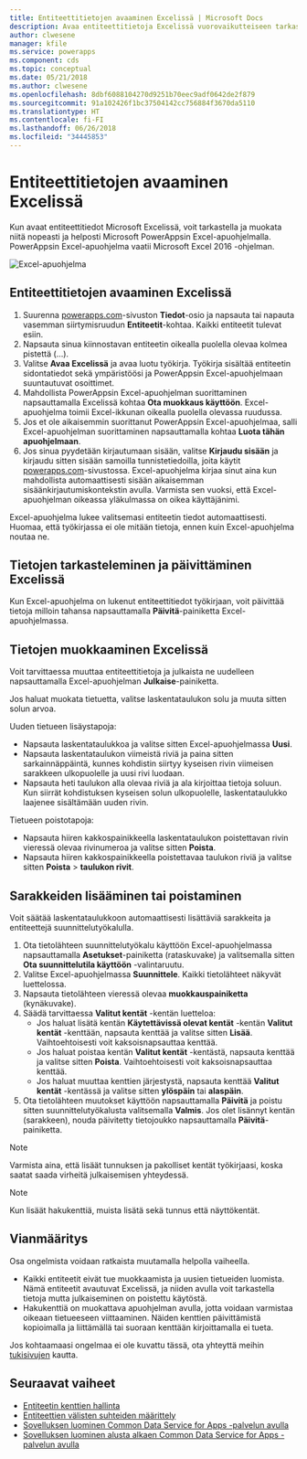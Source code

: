 ```yaml
---
title: Entiteettitietojen avaaminen Excelissä | Microsoft Docs
description: Avaa entiteettitietoja Excelissä vuorovaikutteiseen tarkasteluun ja muokkaukseen.
author: clwesene
manager: kfile
ms.service: powerapps
ms.component: cds
ms.topic: conceptual
ms.date: 05/21/2018
ms.author: clwesene
ms.openlocfilehash: 8dbf6088104270d9251b70eec9adf0642de2f879
ms.sourcegitcommit: 91a102426f1bc37504142cc756884f3670da5110
ms.translationtype: HT
ms.contentlocale: fi-FI
ms.lasthandoff: 06/26/2018
ms.locfileid: "34445853"
---
```

# <a name="open-entity-data-in-excel"></a>Entiteettitietojen avaaminen Excelissä
Kun avaat entiteettitiedot Microsoft Excelissä, voit tarkastella ja muokata niitä nopeasti ja helposti Microsoft PowerAppsin Excel-apuohjelmalla. PowerAppsin Excel-apuohjelma vaatii Microsoft Excel 2016 -ohjelman.

![Excel-apuohjelma](./media/data-platform-cds-excel-addin/ExcelAddin.png "PowerApps Excel -apuohjelma")

## <a name="open-entity-data-in-excel"></a>Entiteettitietojen avaaminen Excelissä
1. Suurenna [powerapps.com](https://web.powerapps.com)-sivuston **Tiedot**-osio ja napsauta tai napauta vasemman siirtymisruudun **Entiteetit**-kohtaa. Kaikki entiteetit tulevat esiin.
2. Napsauta sinua kiinnostavan entiteetin oikealla puolella olevaa kolmea pistettä (...).
3. Valitse **Avaa Excelissä** ja avaa luotu työkirja. Työkirja sisältää entiteetin sidontatiedot sekä ympäristöösi ja PowerAppsin Excel-apuohjelmaan suuntautuvat osoittimet.  
4. Mahdollista PowerAppsin Excel-apuohjelman suorittaminen napsauttamalla Excelissä kohtaa **Ota muokkaus käyttöön**. Excel-apuohjelma toimii Excel-ikkunan oikealla puolella olevassa ruudussa.
5. Jos et ole aikaisemmin suorittanut PowerAppsin Excel-apuohjelmaa, salli Excel-apuohjelman suorittaminen napsauttamalla kohtaa **Luota tähän apuohjelmaan**.
6. Jos sinua pyydetään kirjautumaan sisään, valitse **Kirjaudu sisään** ja kirjaudu sitten sisään samoilla tunnistetiedoilla, joita käytit [powerapps.com](https://web.powerapps.com)-sivustossa. Excel-apuohjelma kirjaa sinut aina kun mahdollista automaattisesti sisään aikaisemman sisäänkirjautumiskontekstin avulla. Varmista sen vuoksi, että Excel-apuohjelman oikeassa yläkulmassa on oikea käyttäjänimi.

Excel-apuohjelma lukee valitsemasi entiteetin tiedot automaattisesti. Huomaa, että työkirjassa ei ole mitään tietoja, ennen kuin Excel-apuohjelma noutaa ne.

## <a name="view-and-refresh-data-in-excel"></a>Tietojen tarkasteleminen ja päivittäminen Excelissä
Kun Excel-apuohjelma on lukenut entiteettitiedot työkirjaan, voit päivittää tietoja milloin tahansa napsauttamalla **Päivitä**-painiketta Excel-apuohjelmassa.

## <a name="edit-data-in-excel"></a>Tietojen muokkaaminen Excelissä
Voit tarvittaessa muuttaa entiteettitietoja ja julkaista ne uudelleen napsauttamalla Excel-apuohjelman **Julkaise**-painiketta.

Jos haluat muokata tietuetta, valitse laskentataulukon solu ja muuta sitten solun arvoa.

Uuden tietueen lisäystapoja:

* Napsauta laskentataulukkoa ja valitse sitten Excel-apuohjelmassa **Uusi**.
* Napsauta laskentataulukon viimeistä riviä ja paina sitten sarkainnäppäintä, kunnes kohdistin siirtyy kyseisen rivin viimeisen sarakkeen ulkopuolelle ja uusi rivi luodaan.
* Napsauta heti taulukon alla olevaa riviä ja ala kirjoittaa tietoja soluun. Kun siirrät kohdistuksen kyseisen solun ulkopuolelle, laskentataulukko laajenee sisältämään uuden rivin.

Tietueen poistotapoja:

* Napsauta hiiren kakkospainikkeella laskentataulukon poistettavan rivin vieressä olevaa rivinumeroa ja valitse sitten **Poista**.
* Napsauta hiiren kakkospainikkeella poistettavaa taulukon riviä ja valitse sitten **Poista** > **taulukon rivit**.

## <a name="add-or-remove-columns"></a>Sarakkeiden lisääminen tai poistaminen
Voit säätää laskentataulukkoon automaattisesti lisättäviä sarakkeita ja entiteettejä suunnittelutyökalulla.

1. Ota tietolähteen suunnittelutyökalu käyttöön Excel-apuohjelmassa napsauttamalla **Asetukset**-painiketta (rataskuvake) ja valitsemalla sitten **Ota suunnittelutila käyttöön**  -valintaruutu.
2. Valitse Excel-apuohjelmassa **Suunnittele**. Kaikki tietolähteet näkyvät luettelossa.
3. Napsauta tietolähteen vieressä olevaa **muokkauspainiketta** (kynäkuvake).
4. Säädä tarvittaessa **Valitut kentät** -kentän luetteloa:
   * Jos haluat lisätä kentän **Käytettävissä olevat kentät** -kentän **Valitut kentät** -kenttään, napsauta kenttää ja valitse sitten **Lisää**. Vaihtoehtoisesti voit kaksoisnapsauttaa kenttää.
   * Jos haluat poistaa kentän **Valitut kentät** -kentästä, napsauta kenttää ja valitse sitten **Poista**. Vaihtoehtoisesti voit kaksoisnapsauttaa kenttää.
   * Jos haluat muuttaa kenttien järjestystä, napsauta kenttää **Valitut kentät** -kentässä ja valitse sitten **ylöspäin** tai **alaspäin**.
5. Ota tietolähteen muutokset käyttöön napsauttamalla **Päivitä** ja poistu sitten suunnittelutyökalusta valitsemalla **Valmis**. Jos olet lisännyt kentän (sarakkeen), nouda päivitetty tietojoukko napsauttamalla **Päivitä**-painiketta.

> [!NOTE]
> Varmista aina, että lisäät tunnuksen ja pakolliset kentät työkirjaasi, koska saatat saada virheitä julkaisemisen yhteydessä.

> [!NOTE]
> Kun lisäät hakukenttiä, muista lisätä sekä tunnus että näyttökentät.

## <a name="troubleshooting"></a>Vianmääritys
Osa ongelmista voidaan ratkaista muutamalla helpolla vaiheella.

* Kaikki entiteetit eivät tue muokkaamista ja uusien tietueiden luomista. Nämä entiteetit avautuvat Excelissä, ja niiden avulla voit tarkastella tietoja mutta julkaiseminen on poistettu käytöstä.
* Hakukenttiä on muokattava apuohjelman avulla, jotta voidaan varmistaa oikeaan tietueeseen viittaaminen. Näiden kenttien päivittämistä kopioimalla ja liittämällä tai suoraan kenttään kirjoittamalla ei tueta.


Jos kohtaamaasi ongelmaa ei ole kuvattu tässä, ota yhteyttä meihin [tukisivujen](https://powerapps.microsoft.com/support/) kautta.

## <a name="next-steps"></a>Seuraavat vaiheet
* [Entiteetin kenttien hallinta](data-platform-manage-fields.md)
* [Entiteettien välisten suhteiden määrittely](data-platform-entity-lookup.md)
* [Sovelluksen luominen Common Data Service for Apps -palvelun avulla](../canvas-apps/data-platform-create-app.md)
* [Sovelluksen luominen alusta alkaen Common Data Service for Apps -palvelun avulla](../canvas-apps/data-platform-create-app-scratch.md)

